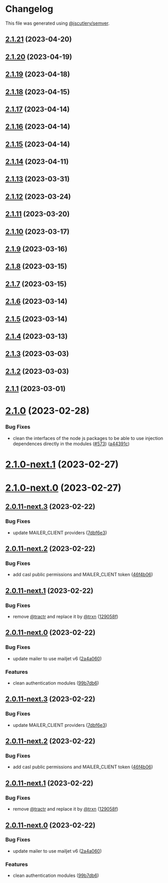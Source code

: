 # Changelog

This file was generated using [@jscutlery/semver](https://github.com/jscutlery/semver).

## [2.1.21](https://github.com/tractr/traxion/compare/v2.1.20...v2.1.21) (2023-04-20)



## [2.1.20](https://github.com/tractr/traxion/compare/v2.1.19...v2.1.20) (2023-04-19)



## [2.1.19](https://github.com/tractr/traxion/compare/v2.1.18...v2.1.19) (2023-04-18)



## [2.1.18](https://github.com/tractr/traxion/compare/v2.1.17...v2.1.18) (2023-04-15)



## [2.1.17](https://github.com/tractr/traxion/compare/v2.1.16...v2.1.17) (2023-04-14)



## [2.1.16](https://github.com/tractr/traxion/compare/v2.1.15...v2.1.16) (2023-04-14)



## [2.1.15](https://github.com/tractr/traxion/compare/v2.1.14...v2.1.15) (2023-04-14)



## [2.1.14](https://github.com/tractr/traxion/compare/v2.1.13...v2.1.14) (2023-04-11)



## [2.1.13](https://github.com/tractr/traxion/compare/v2.1.12...v2.1.13) (2023-03-31)



## [2.1.12](https://github.com/tractr/traxion/compare/v2.1.11...v2.1.12) (2023-03-24)



## [2.1.11](https://github.com/tractr/traxion/compare/v2.1.10...v2.1.11) (2023-03-20)



## [2.1.10](https://github.com/tractr/traxion/compare/v2.1.9...v2.1.10) (2023-03-17)



## [2.1.9](https://github.com/tractr/traxion/compare/v2.1.8...v2.1.9) (2023-03-16)



## [2.1.8](https://github.com/tractr/traxion/compare/v2.1.7...v2.1.8) (2023-03-15)



## [2.1.7](https://github.com/tractr/traxion/compare/v2.1.6...v2.1.7) (2023-03-15)



## [2.1.6](https://github.com/tractr/traxion/compare/v2.1.5...v2.1.6) (2023-03-14)



## [2.1.5](https://github.com/tractr/traxion/compare/v2.1.4...v2.1.5) (2023-03-14)



## [2.1.4](https://github.com/tractr/traxion/compare/v2.1.3...v2.1.4) (2023-03-13)



## [2.1.3](https://github.com/tractr/traxion/compare/v2.1.2...v2.1.3) (2023-03-03)



## [2.1.2](https://github.com/tractr/traxion/compare/v2.1.1...v2.1.2) (2023-03-03)



## [2.1.1](https://github.com/tractr/traxion/compare/v2.1.0...v2.1.1) (2023-03-01)



# [2.1.0](https://github.com/tractr/traxion/compare/v2.0.13...v2.1.0) (2023-02-28)


### Bug Fixes

* clean the interfaces of the node js packages to be able to use injection dependences directly in the modules ([#573](https://github.com/tractr/traxion/issues/573)) ([a44391c](https://github.com/tractr/traxion/commit/a44391c714c9f8de2b57c495bc1f315a156f81c0))



# [2.1.0-next.1](https://github.com/tractr/traxion/compare/v2.1.0-next.0...v2.1.0-next.1) (2023-02-27)



# [2.1.0-next.0](https://github.com/tractr/traxion/compare/v2.0.13...v2.1.0-next.0) (2023-02-27)



## [2.0.11-next.3](https://github.com/tractr/traxion/compare/v2.0.11-next.2...v2.0.11-next.3) (2023-02-22)


### Bug Fixes

* update MAILER_CLIENT providers ([7dbf6e3](https://github.com/tractr/traxion/commit/7dbf6e33654718e1d47b98165b67dea7d5063ac8))



## [2.0.11-next.2](https://github.com/tractr/traxion/compare/v2.0.11-next.1...v2.0.11-next.2) (2023-02-22)


### Bug Fixes

* add casl public permissions and MAILER_CLIENT token ([46f4b06](https://github.com/tractr/traxion/commit/46f4b06da9d46a79c36bde365cd817b46031e24f))



## [2.0.11-next.1](https://github.com/tractr/traxion/compare/v2.0.11-next.0...v2.0.11-next.1) (2023-02-22)


### Bug Fixes

* remove [@tractr](https://github.com/tractr) and replace it by [@trxn](https://github.com/trxn) ([129058f](https://github.com/tractr/traxion/commit/129058fee9f88c34ac4f124f9d1d54470939a0e7))



## [2.0.11-next.0](https://github.com/tractr/traxion/compare/v2.0.10...v2.0.11-next.0) (2023-02-22)


### Bug Fixes

* update mailer to use mailjet v6 ([2a4a060](https://github.com/tractr/traxion/commit/2a4a0607963235cbb859e8ff99794829f7eaaf58))


### Features

* clean authentication modules ([99b7db6](https://github.com/tractr/traxion/commit/99b7db69cc4f885ac885d147043003448895d66d))



## [2.0.11-next.3](https://github.com/tractr/traxion/compare/v2.0.11-next.2...v2.0.11-next.3) (2023-02-22)


### Bug Fixes

* update MAILER_CLIENT providers ([7dbf6e3](https://github.com/tractr/traxion/commit/7dbf6e33654718e1d47b98165b67dea7d5063ac8))



## [2.0.11-next.2](https://github.com/tractr/traxion/compare/v2.0.11-next.1...v2.0.11-next.2) (2023-02-22)


### Bug Fixes

* add casl public permissions and MAILER_CLIENT token ([46f4b06](https://github.com/tractr/traxion/commit/46f4b06da9d46a79c36bde365cd817b46031e24f))



## [2.0.11-next.1](https://github.com/tractr/traxion/compare/v2.0.11-next.0...v2.0.11-next.1) (2023-02-22)


### Bug Fixes

* remove [@tractr](https://github.com/tractr) and replace it by [@trxn](https://github.com/trxn) ([129058f](https://github.com/tractr/traxion/commit/129058fee9f88c34ac4f124f9d1d54470939a0e7))



## [2.0.11-next.0](https://github.com/tractr/traxion/compare/v2.0.10...v2.0.11-next.0) (2023-02-22)


### Bug Fixes

* update mailer to use mailjet v6 ([2a4a060](https://github.com/tractr/traxion/commit/2a4a0607963235cbb859e8ff99794829f7eaaf58))


### Features

* clean authentication modules ([99b7db6](https://github.com/tractr/traxion/commit/99b7db69cc4f885ac885d147043003448895d66d))
